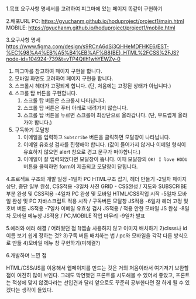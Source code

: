 1.목표
요구사항 명세서를 고려하여 피그마에 있는 페이지 똑같이 구현하기

2.배포URL
PC: https://gyuchanm.github.io/hoduproject/project1/main.html
MOBILE: https://gyuchanm.github.io/hoduproject/project1/mobile.html

3.요구사항 명세
https://www.figma.com/design/s9RCnA6dSi3QHHeMDFHKE6/EST-%EC%98%A4%EB%A5%B4%EB%AF%B8(BE)_HTML%2FCSS%2FJS?node-id=104924-739&t=vTP4Qtlh1whYEWZy-0

1. 피그마를 참고하여 페이지 구현을 합니다.
2. 모바일 화면도 고려하여 페이지 구현을 합니다.
3. 스크롤시 헤더가 고정되게 합니다. (단, 처음에는 고정된 상태가 아닙니다.)
4. 스크롤 탑 버튼을 구현합니다.
    1. 스크롤 탑 버튼은 스크롤시 나타납니다.
    2. 스크롤 탑 버튼은 푸터 아래로 내려가지 않습니다.
    3. 스크롤 탑 버튼을 누르면 스크롤이 최상단으로 올라갑니다. (단, 부드럽게 올라가야 합니다.)
5. 구독하기 모달창
    1. 이메일을 입력하고 `Subscribe` 버튼을 클릭하면 모달창이 나타납니다.
    2. 이메일 유효성 검사를 진행해야 합니다. (값이 들어가지 않거나 이메일 형식이 유효하지 않으면 alert 창으로 경고 문구가 떠야합니다.)
    3. 이메일이 잘 입력되었다면 모달창이 뜹니다. 이때 모달창의 `OK! I love HODU` 버튼을 클릭하면 form이 제출되고 모달창이 닫힙니다.


4.프로젝트 구조와 개발 일정
   -1일차
      PC HTML구조 잡기, 헤더 만들기
   -2일차
      페이지 상단, 중단 일부 완성, CSS적용
   -3일차
      사진 GRID - CSS완성 / 지도와 SUBSCRIBE부분 완성 및 CSS적용
   -4일차
      PC 완성 및 모바일 HTML/CSS작업 시작
   -5일차
      모바일 완성 및 PC 자바스크립트 적용 시작 / 구독버튼 모달창 JS적용
   -6일차
      헤더 고정 및 호버 버튼 JS적용
   -7일차
      이메일 유효성 검사 JS적용 / 적용 안한 모바일 JS 완성
   -8일차
      모바일 메뉴창 JS적용 / PC,MOBILE 작업 마무리
   -9일차
      발표

5.에러와 에러 해결 / 어려웠던 점
   1)앱솔 사용하지 않고 이미지 배치하기
   2)clsss나 id 이름 보기 쉽게 정하는 것?
   3)구독 버튼 배치하는 법 / pc와 모바일을 각각 다른 방식으로 만듦
   4)모바일 메뉴 창 구현하기(미해결?)


6.개발하며 느낀 점

HTML/CSS/JS를 이용해서 웹페이지를 만드는 것은 거의 처음이라서
여기저기 보완할 점이 여전히 많이 보인다.
그래도 막연했던 프론트를 시도해볼 수 있어서 좋았고, 
프론트는 적성에 맞지 않겠다라는 선입견과 달리
앞으로도 꾸준히 공부한다면 잘 하게 될 수 있겠다는 생각이 들었다. 

